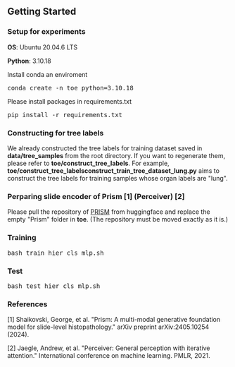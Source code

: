 
## Getting Started

### Setup for experiments

**OS**: Ubuntu 20.04.6 LTS

**Python**: 3.10.18

Install conda an enviroment
<pre>
conda create -n toe python=3.10.18
</pre>

Please install packages in requirements.txt
<pre>
pip install -r requirements.txt
</pre>


### Constructing for tree labels
We already constructed the tree labels for training dataset saved in **data/tree_samples** from the root directory. If you want to regenerate them, please refer to **toe/construct_tree_labels**. For example, **toe/construct_tree_labelsconstruct_train_tree_dataset_lung.py** aims to construct the tree labels for training samples whose organ labels are "lung".


### Perparing slide encoder of Prism [1] (Perceiver) [2] 
Please pull the repository of [PRISM](https://huggingface.co/paige-ai/Prism) from huggingface and replace the empty "Prism" folder in **toe**. (The repository must be moved exactly as it is.)

### Training
<pre>
bash train_hier_cls_mlp.sh
</pre>


### Test
<pre>
bash test_hier_cls_mlp.sh
</pre>



### References
[1] Shaikovski, George, et al. "Prism: A multi-modal generative foundation model for slide-level histopathology." arXiv preprint arXiv:2405.10254 (2024).

[2] Jaegle, Andrew, et al. "Perceiver: General perception with iterative attention." International conference on machine learning. PMLR, 2021.